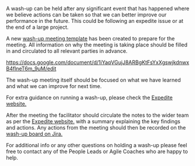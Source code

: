 A wash-up can be held after any significant event that has happened where we believe actions can be taken so that we can better improve our performance in the future.  This could be following an expedite issue or at the end of a large project.

A new [wash-up meeting template](https://docs.google.com/document/d/1iYaqVGujJ8ARBgKtFsYxXgswjkdnwxB4flneT6m_9uM/edit) has been created to prepare for the meeting. All information on why the meeting is taking place should be filled in and circulated to all relevant parties in advance.

https://docs.google.com/document/d/1iYaqVGujJ8ARBgKtFsYxXgswjkdnwxB4flneT6m_9uM/edit

The wash-up meeting itself should be focused on what we have learned and what we can improve for next time.

For extra guidance on running a wash-up, please check the [Expedite website.](https://sites.google.com/holidayextras.com/hxexpediteprocedure/how-do-i-run-a-wash-up)

After the meeting the facilitator should circulate the notes to the wider team as per the [Expedite website.](https://sites.google.com/holidayextras.com/hxexpediteprocedure/how-do-i-run-a-wash-up) with a summary explaining the key findings and actions. Any actions from the meeting should then be recorded on the [wash-up board on Jira.](https://holidayextras.jira.com/secure/RapidBoard.jspa?rapidView=453)

For additional info or any other questions on holding a wash-up please feel free to contact any of the People Leads or Agile Coaches who are happy to help.

